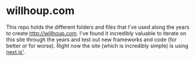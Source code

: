 # willhoup.com

This repo holds the different folders and files that I've used along the years to create http://willhoup.com. I've found it incredibly valuable to iterate on this site through the years and test out new frameworks and code (for better or for worse). Right now the site (which is incredibly simple) is using [next.js'](https://nextjs.org/).
